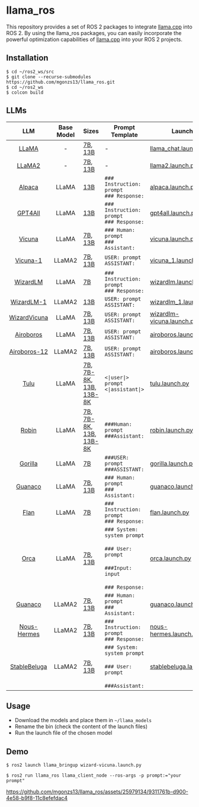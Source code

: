 # llama_ros

This repository provides a set of ROS 2 packages to integrate [llama.cpp](https://github.com/ggerganov/llama.cpp) into ROS 2. By using the llama_ros packages, you can easily incorporate the powerful optimization capabilities of [llama.cpp](https://github.com/ggerganov/llama.cpp) into your ROS 2 projects.

## Installation

```shell
$ cd ~/ros2_ws/src
$ git clone --recurse-submodules https://github.com/mgonzs13/llama_ros.git
$ cd ~/ros2_ws
$ colcon build
```

## LLMs

<table>
  <thead>
    <tr>
      <th align="center">LLM</th>
      <th align="center">Base Model</th>
      <th align="center">Sizes</th>
      <th align="center">Prompt Template</th>
      <th align="center">Launch</th>
    </tr>
  </thead>
  <tbody>
    <tr>
      <td align="center">
        <a href="https://ai.meta.com/blog/large-language-model-llama-meta-ai/"
          >LLaMA</a
        >
      </td>
      <td align="center">-</td>
      <td align="left">
        <a href="https://huggingface.co/TheBloke/LLaMa-7B-GGML">7B</a>,
        <a href="https://huggingface.co/TheBloke/LLaMa-13B-GGML">13B</a>
      </td>
      <td align="left">-</td>
      <td align="left">
        <a href="llama_bringup/launch/llama_chat.launch.py"
          >llama_chat.launch.py</a
        >
      </td>
    </tr>
    <tr>
      <td align="center"><a href="https://ai.meta.com/llama/">LLaMA2</a></td>
      <td align="center">-</td>
      <td align="left">
        <a href="https://huggingface.co/TheBloke/Llama-2-7B-GGML">7B</a>,
        <a href="https://huggingface.co/TheBloke/Llama-2-13B-GGML">13B</a>
      </td>
      <td align="left">-</td>
      <td align="left">
        <a href="llama_bringup/launch/llama2.launch.py">llama2.launch.py</a>
      </td>
    </tr>
    <tr>
      <td align="center">
        <a href="https://crfm.stanford.edu/2023/03/13/alpaca.html">Alpaca</a>
      </td>
      <td align="center">LLaMA</td>
      <td align="left">
        <a href="https://huggingface.co/TheBloke/gpt4-x-alpaca-13B-GGML">13B</a>
      </td>
      <td align="left">
        <code>### Instruction: prompt</code><br />
        <code>### Response:</code>
      </td>
      <td align="left">
        <a href="llama_bringup/launch/alpaca.launch.py">alpaca.launch.py</a>
      </td>
    </tr>
    <tr>
      <td align="center">
        <a href="https://gpt4all.io/index.html">GPT4All</a>
      </td>
      <td align="center">LLaMA</td>
      <td align="left">
        <a href="https://huggingface.co/TheBloke/GPT4All-13B-snoozy-GGML"
          >13B</a
        >
      </td>
      <td align="left">
        <code>### Instruction: prompt</code><br />
        <code>### Response:</code>
      </td>
      <td align="left">
        <a href="llama_bringup/launch/gpt4all.launch.py">gpt4all.launch.py</a>
      </td>
    </tr>
    <tr>
      <td align="center">
        <a href="https://lmsys.org/blog/2023-03-30-vicuna/">Vicuna</a>
      </td>
      <td align="center">LLaMA</td>
      <td align="left">
        <a href="https://huggingface.co/TheBloke/Vicuna-7B-CoT-GGML">7B</a>,
        <a href="https://huggingface.co/TheBloke/Vicuna-13B-CoT-GGML">13B</a>
      </td>
      <td align="left">
        <code>### Human: prompt</code><br />
        <code>### Assistant:</code>
      </td>
      <td align="left">
        <a href="llama_bringup/launch/vicuna.launch.py">vicuna.launch.py</a>
      </td>
    </tr>
    <tr>
      <td align="center">
        <a href="https://lmsys.org/blog/2023-03-30-vicuna/">Vicuna-1</a>
      </td>
      <td align="center">LLaMA2</td>
      <td align="left">
        <a href="https://huggingface.co/TheBloke/vicuna-7B-v1.5-GGML">7B</a>,
        <a href="https://huggingface.co/TheBloke/vicuna-13B-v1.5-GGML">13B</a>
      </td>
      <td align="left">
        <code>USER: prompt</code><br />
        <code>ASSISTANT:</code>
      </td>
      <td align="left">
        <a href="llama_bringup/launch/vicuna_1.launch.py">vicuna_1.launch.py</a>
      </td>
    </tr>
    <tr>
      <td align="center">
        <a href="https://github.com/nlpxucan/WizardLM">WizardLM</a>
      </td>
      <td align="center">LLaMA</td>
      <td align="left">
        <a href="https://huggingface.co/TheBloke/wizardLM-7B-GGML">7B</a>
      </td>
      <td align="left">
        <code>### Instruction: prompt</code><br />
        <code>### Response:</code>
      </td>
      <td align="left">
        <a href="llama_bringup/launch/wizardlm.launch.py">wizardlm.launch.py</a>
      </td>
    </tr>
    <tr>
      <td align="center">
        <a href="https://github.com/nlpxucan/WizardLM">WizardLM-1</a>
      </td>
      <td align="center">LLaMA2</td>
      <td align="left">
        <a
          href="https://huggingface.co/TheBloke/WizardLM-1.0-Uncensored-Llama2-13B-GGML"
          >13B</a
        >
      </td>
      <td align="left">
        <code>USER: prompt</code><br />
        <code>ASSISTANT:</code>
      </td>
      <td align="left">
        <a href="llama_bringup/launch/wizardlm_1.launch.py"
          >wizardlm_1.launch.py</a
        >
      </td>
    </tr>
    <tr>
      <td align="center">
        <a href="https://github.com/melodysdreamj/WizardVicunaLM"
          >WizardVicuna</a
        >
      </td>
      <td align="center">LLaMA</td>
      <td align="left">
        <a
          href="https://huggingface.co/TheBloke/Wizard-Vicuna-7B-Uncensored-GGML"
          >7B</a
        >,
        <a
          href="https://huggingface.co/TheBloke/Wizard-Vicuna-13B-Uncensored-GGML"
          >13B</a
        >
      </td>
      <td align="left">
        <code>USER: prompt</code><br />
        <code>ASSISTANT:</code>
      </td>
      <td align="left">
        <a href="llama_bringup/launch/wizard-vicuna.launch.py"
          >wizardlm-vicuna.launch.py</a
        >
      </td>
    </tr>
    <tr>
      <td align="center">
        <a href="https://github.com/jondurbin/airoboros">Airoboros</a>
      </td>
      <td align="center">LLaMA</td>
      <td align="left">
        <a href="https://huggingface.co/TheBloke/airoboros-7B-gpt4-1.4-GGML"
          >7B</a
        >,
        <a href="https://huggingface.co/TheBloke/airoboros-13B-gpt4-1.4-GGML"
          >13B</a
        >
      </td>
      <td align="left">
        <code>USER: prompt</code><br />
        <code>ASSISTANT:</code>
      </td>
      <td align="left">
        <a href="llama_bringup/launch/airoboros.launch.py"
          >airoboros.launch.py</a
        >
      </td>
    </tr>
    <tr>
      <td align="center">
        <a href="https://github.com/jondurbin/airoboros">Airoboros-12</a>
      </td>
      <td align="center">LLaMA2</td>
      <td align="left">
        <a href="https://huggingface.co/TheBloke/airoboros-l2-7b-gpt4-2.0-GGML"
          >7B</a
        >,
        <a href="https://huggingface.co/TheBloke/airoboros-l2-13b-gpt4-2.0-GGML"
          >13B</a
        >
      </td>
      <td align="left">
        <code>USER: prompt</code><br />
        <code>ASSISTANT:</code>
      </td>
      <td align="left">
        <a href="llama_bringup/launch/airoboros.launch.py"
          >airoboros.launch.py</a
        >
      </td>
    </tr>
    <tr>
      <td align="center">
        <a href="https://github.com/allenai/open-instruct">Tulu</a>
      </td>
      <td align="center">LLaMA</td>
      <td align="left">
        <a href="https://huggingface.co/TheBloke/tulu-7B-GGML">7B</a>,
        <a href="https://huggingface.co/TheBloke/tulu-7B-SuperHOT-8K-GGML"
          >7B-8K</a
        >, <a href="https://huggingface.co/TheBloke/tulu-13B-GGML">13B</a>,
        <a href="https://huggingface.co/TheBloke/tulu-13B-SuperHOT-8K-GGML"
          >13B-8K</a
        >
      </td>
      <td align="left">
        <code>&lt;|user|&gt;</code><br />
        <code>prompt</code><br />
        <code>&lt;|assistant|&gt;</code>
      </td>
      <td align="left">
        <a href="llama_bringup/launch/tulu.launch.py">tulu.launch.py</a>
      </td>
    </tr>
    <tr>
      <td align="center">
        <a href="https://github.com/OptimalScale/LMFlow/">Robin</a>
      </td>
      <td align="center">LLaMA</td>
      <td align="left">
        <a href="https://huggingface.co/TheBloke/robin-7B-v2-GGML">7B</a>,
        <a href="https://huggingface.co/TheBloke/Robin-7B-v2-SuperHOT-8K-GGML"
          >7B-8K</a
        >, <a href="https://huggingface.co/TheBloke/robin-13B-v2-GGML">13B</a>,
        <a href="https://huggingface.co/TheBloke/Robin-13B-v2-SuperHOT-8K-GGML"
          >13B-8K</a
        >
      </td>
      <td align="left">
        <code>###Human: prompt</code><br />
        <code>###Assistant:</code>
      </td>
      <td align="left">
        <a href="llama_bringup/launch/robin.launch.py">robin.launch.py</a>
      </td>
    </tr>
    <tr>
      <td align="center">
        <a href="https://shishirpatil.github.io/gorilla/">Gorilla</a>
      </td>
      <td align="center">LLaMA</td>
      <td align="left">
        <a href="https://huggingface.co/TheBloke/gorilla-7B-GGML">7B</a>
      </td>
      <td align="left">
        <code>###USER: prompt</code><br />
        <code>###ASSISTANT:</code>
      </td>
      <td align="left">
        <a href="llama_bringup/launch/gorilla.launch.py">gorilla.launch.py</a>
      </td>
    </tr>
    <tr>
      <td align="center">
        <a href="https://github.com/artidoro/qlora">Guanaco</a>
      </td>
      <td align="center">LLaMA</td>
      <td align="left">
        <a href="https://huggingface.co/TheBloke/guanaco-7B-GGML">7B</a>,
        <a href="https://huggingface.co/TheBloke/guanaco-13B-GGML">13B</a>
      </td>
      <td align="left">
        <code>### Human: prompt</code><br />
        <code>### Assistant:</code>
      </td>
      <td align="left">
        <a href="llama_bringup/launch/guanaco.launch.py">guanaco.launch.py</a>
      </td>
    </tr>
    <tr>
      <td align="center">
        <a href="https://huggingface.co/conceptofmind/Flan-Open-Llama-7b"
          >Flan</a
        >
      </td>
      <td align="center">LLaMA</td>
      <td align="left">
        <a href="https://huggingface.co/TheBloke/Flan-OpenLlama-7B-GGML">7B</a>
      </td>
      <td align="left">
        <code>### Instruction: prompt</code><br />
        <code>### Response:</code>
      </td>
      <td align="left">
        <a href="llama_bringup/launch/flan.launch.py">flan.launch.py</a>
      </td>
    </tr>
    <tr>
      <td align="center">
        <a href="https://huggingface.co/conceptofmind/Flan-Open-Llama-7b"
          >Orca</a
        >
      </td>
      <td align="center">LLaMA</td>
      <td align="left">
        <a href="https://huggingface.co/TheBloke/orca_mini_v2_7B-GGML">7B</a>,
        <a href="https://huggingface.co/TheBloke/orca_mini_v2_13B-GGML">13B</a>
      </td>
      <td align="left">
        <code>### System:</code><br />
        <code>system prompt</code><br /><br />
        <code>### User:</code><br />
        <code>prompt</code><br /><br />
        <code>###Input:</code><br />
        <code>input</code><br /><br />
        <code>### Response:</code>
      </td>
      <td align="left">
        <a href="llama_bringup/launch/orca.launch.py">orca.launch.py</a>
      </td>
    </tr>
    <tr>
      <td align="center">
        <a href="https://github.com/artidoro/qlora">Guanaco</a>
      </td>
      <td align="center">LLaMA2</td>
      <td align="left">
        <a href="https://huggingface.co/TheBloke/llama-2-7B-Guanaco-QLoRA-GGML"
          >7B</a
        >,
        <a href="https://huggingface.co/TheBloke/llama-2-13B-Guanaco-QLoRA-GGML"
          >13B</a
        >
      </td>
      <td align="left">
        <code>### Human: prompt</code><br />
        <code>### Assistant:</code>
      </td>
      <td align="left">
        <a href="llama_bringup/launch/guanaco.launch.py">guanaco.launch.py</a>
      </td>
    </tr>
    <tr>
      <td align="center">
        <a href="https://huggingface.co/NousResearch">Nous-Hermes</a>
      </td>
      <td align="center">LLaMA2</td>
      <td align="left">
        <a href="https://huggingface.co/TheBloke/Nous-Hermes-Llama-2-7B-GGML"
          >7B</a
        >,
        <a href="https://huggingface.co/TheBloke/Nous-Hermes-Llama2-GGML"
          >13B</a
        >
      </td>
      <td align="left">
        <code>### Instruction: prompt</code><br />
        <code>### Response:</code>
      </td>
      <td align="left">
        <a href="llama_bringup/launch/nous-hermes.launch.py"
          >nous-hermes.launch.py</a
        >
      </td>
    </tr>
    <tr>
      <td align="center">
        <a href="https://huggingface.co/stabilityai">StableBeluga</a>
      </td>
      <td align="center">LLaMA2</td>
      <td align="left">
        <a href="https://huggingface.co/TheBloke/StableBeluga-7B-GGML">7B</a>,
        <a href="https://huggingface.co/TheBloke/StableBeluga-13B-GGML">13B</a>
      </td>
      <td align="left">
        <code>### System:</code><br />
        <code>system prompt</code><br /><br />
        <code>### User:</code><br />
        <code>prompt</code><br /><br />
        <code>###Assistant:</code>
      </td>
      <td align="left">
        <a href="llama_bringup/launch/stablebeluga.launch.py"
          >stablebeluga.launch.py</a
        >
      </td>
    </tr>
  </tbody>
</table>

## Usage

- Download the models and place them in `~/llama_models`
- Rename the bin (check the content of the launch files)
- Run the launch file of the chosen model

## Demo

```shell
$ ros2 launch llama_bringup wizard-vicuna.launch.py
```

```shell
$ ros2 run llama_ros llama_client_node --ros-args -p prompt:="your prompt"
```

<!-- https://user-images.githubusercontent.com/25979134/229344687-9dda3446-9f1f-40ab-9723-9929597a042c.mp4 -->

https://github.com/mgonzs13/llama_ros/assets/25979134/9311761b-d900-4e58-b9f8-11c8efefdac4
